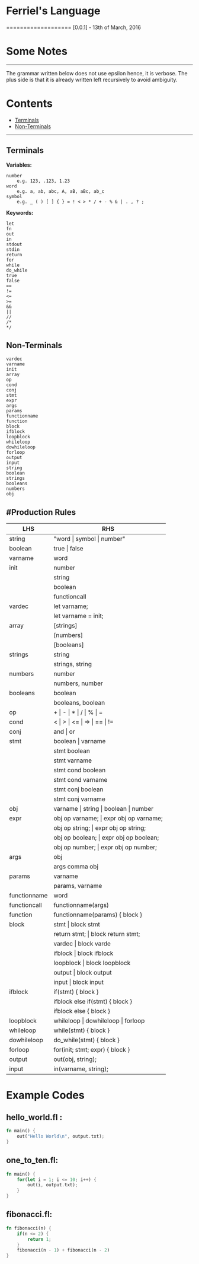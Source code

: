 # Ferriel's Language
===================
[0.0.1] - 13th of March, 2016

# Some Notes
------------
The grammar written below does not use epsilon
hence, it is verbose. The plus side is that it
is already written left recursively to avoid
ambiguity.

# Contents
- [Terminals](#Terminals)
- [Non-Terminals](#Non-Terminals)

----------

Terminals
-------------
**Variables:**
```
number 
	e.g. 123, .123, 1.23
word
	e.g. a, ab, abc, A, aB, aBc, ab_c
symbol 
	e.g. _ ( ) [ ] { } = ! < > * / + - % & | . , ? ;

```
**Keywords:**
```
let
fn
out
in
stdout
stdin
return
for
while
do_while
true
false
==
!=
<=
>=
&&
||
//
/*
*/
```

Non-Terminals
-------------
```
vardec
varname
init
array
op
cond
conj
stmt
expr
args
params
functionname
function
block
ifblock
loopblock
whileloop
dowhileloop
forloop
output
input
string
boolean
strings
booleans
numbers
obj
```

#Production Rules
--------------

|LHS | RHS|
|-----|------|
|string| "word \| symbol \| number"|
|boolean| true \| false|
|varname| word|
|init| number|
||string|
||boolean|
||functioncall|
|vardec| let varname;|
||let varname = init;|
|array| [strings]|
||[numbers]|
||[booleans]|
|strings| string|
||strings, string|
|numbers|number|
||numbers, number|
|booleans| boolean|
||booleans, boolean|
|op| \+ \| \- \| \* \| / \| % \| =|
|cond|< \| > \| <= \| => \| == \| !=|
|conj|and \| or|
|stmt| boolean \| varname |
||stmt boolean|
||stmt varname|
||stmt cond boolean|
||stmt cond varname|
||stmt conj boolean|
||stmt conj varname|
|obj| varname \| string \| boolean \| number |
|expr| obj op varname; \| expr obj op varname; |
|| obj op string; \| expr obj op string; |
|| obj op boolean; \| expr obj op boolean; |
|| obj op number; \| expr obj op number; |
|args| obj |
|| args comma obj|
|params| varname |
|| params, varname|
|functionname| word |
|functioncall| functionname(args) |
|function| functionname(params) { block } |
|block| stmt \| block stmt| 
||return stmt; \| block return stmt;|
||vardec \| block varde |
||ifblock \| block ifblock |
||loopblock \| block loopblock |
||output \| block output |
||input \| block input |
|ifblock| if(stmt) { block } |
|| ifblock else if(stmt) { block } |
|| ifblock else { block } |
|loopblock| whileloop \| dowhileloop \| forloop |
|whileloop| while(stmt) { block }|
|dowhileloop| do_while(stmt) { block } |
|forloop| for(init; stmt; expr) { block }|
|output| out(obj, string); |
|input | in(varname, string); |

# Example Codes
**hello_world.fl :**
---------------------
```rust
fn main() {
    out("Hello World\n", output.txt);
}
```
**one_to_ten.fl:**
---------------------
```rust
fn main() {
    for(let i = 1; i <= 10; i++) {
        out(i, output.txt);
    }
}
```
**fibonacci.fl:**
---------------------
```rust
fn fibonacci(n) {
    if(n <= 2) {
        return 1;
    } 
    fibonacci(n - 1) + fibonacci(n - 2)
}
```
